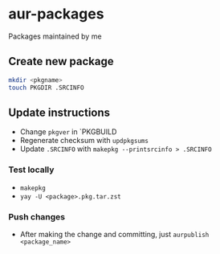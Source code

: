 # aur-packages
Packages maintained by me

## Create new package

```bash
mkdir <pkgname>
touch PKGDIR .SRCINFO
```

## Update instructions

* Change `pkgver` in `PKGBUILD
* Regenerate checksum with `updpkgsums`
* Update `.SRCINFO` with `makepkg --printsrcinfo > .SRCINFO`

### Test locally

* `makepkg`
* `yay -U <package>.pkg.tar.zst`

### Push changes
* After making the change and committing, just `aurpublish <package_name>`
